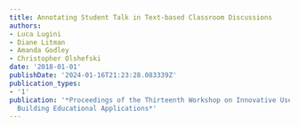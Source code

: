 ```yaml
---
title: Annotating Student Talk in Text-based Classroom Discussions
authors:
- Luca Lugini
- Diane Litman
- Amanda Godley
- Christopher Olshefski
date: '2018-01-01'
publishDate: '2024-01-16T21:23:28.083339Z'
publication_types:
- '1'
publication: '*Proceedings of the Thirteenth Workshop on Innovative Use of NLP for
  Building Educational Applications*'
---
```

